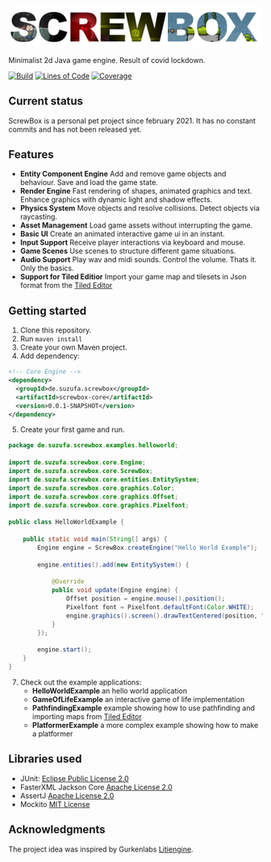 ![Project Logo](logo.png) 

Minimalist 2d Java game engine. Result of covid lockdown.

[![Build](https://github.com/simonbas/screwbox/actions/workflows/build.yml/badge.svg)](https://github.com/simonbas/screwbox/actions/workflows/build.yml) [![Lines of Code](https://sonarcloud.io/api/project_badges/measure?project=simonbas_screwbox&metric=ncloc)](https://sonarcloud.io/summary/new_code?id=simonbas_screwbox) [![Coverage](https://sonarcloud.io/api/project_badges/measure?project=simonbas_screwbox&metric=coverage)](https://sonarcloud.io/summary/new_code?id=simonbas_screwbox)

## Current status
ScrewBox is a personal pet project since february 2021. It has no constant commits and has not been released yet.

## Features
- **Entity Component Engine** Add and remove game objects and behaviour. Save and load the game state.
- **Render Engine** Fast rendering of shapes, animated graphics and text. Enhance graphics with dynamic light and shadow effects.
- **Physics System** Move objects and resolve collisions. Detect objects via raycasting.
- **Asset Management** Load game assets without interrupting the game.
- **Basic UI** Create an animated interactive game ui in an instant.
- **Input Support** Receive player interactions via keyboard and mouse.
- **Game Scenes** Use scenes to structure different game situations.
- **Audio Support** Play wav and midi sounds. Control the volume. Thats it. Only the basics.
- **Support for Tiled Editior** Import your game map and tilesets in Json format from the [Tiled Editor](https://www.mapeditor.org)

## Getting started
1. Clone this repository.
2. Run `maven install`
3. Create your own Maven project.
4. Add dependency:

``` xml
<!-- Core Engine -->
<dependency>
  <groupId>de.suzufa.screwbox</groupId>
  <artifactId>screwbox-core</artifactId>
  <version>0.0.1-SNAPSHOT</version>
</dependency>
```
5. Create your first game and run.

``` java
package de.suzufa.screwbox.examples.helloworld;

import de.suzufa.screwbox.core.Engine;
import de.suzufa.screwbox.core.ScrewBox;
import de.suzufa.screwbox.core.entities.EntitySystem;
import de.suzufa.screwbox.core.graphics.Color;
import de.suzufa.screwbox.core.graphics.Offset;
import de.suzufa.screwbox.core.graphics.Pixelfont;

public class HelloWorldExample {

    public static void main(String[] args) {
        Engine engine = ScrewBox.createEngine("Hello World Example");

        engine.entities().add(new EntitySystem() {

            @Override
            public void update(Engine engine) {
                Offset position = engine.mouse().position();
                Pixelfont font = Pixelfont.defaultFont(Color.WHITE);
                engine.graphics().screen().drawTextCentered(position, "HELLO WORLD!", font, 4);
            }
        });

        engine.start();
    }
}
```
7. Check out the example applications:
    - **HelloWorldExample** an hello world application
    - **GameOfLifeExample** an interactive game of life implementation
    - **PathfindingExample** example showing how to use pathfinding and importing maps from [Tiled Editor](https://www.mapeditor.org)
    - **PlatformerExample** a more complex example showing how to make a platformer

## Libraries used
- JUnit: [Eclipse Public License 2.0](https://github.com/junit-team/junit5/blob/main/LICENSE.md)
- FasterXML Jackson Core [Apache License 2.0](https://github.com/FasterXML/jackson-core/blob/2.14/LICENSE)
- AssertJ [Apache License 2.0](https://github.com/assertj/assertj-core/blob/main/LICENSE.txt)
- Mockito [MIT License](https://github.com/mockito/mockito/blob/main/LICENSE)

## Acknowledgments
The project idea was inspired by Gurkenlabs [Litiengine](https://github.com/gurkenlabs/litiengine).